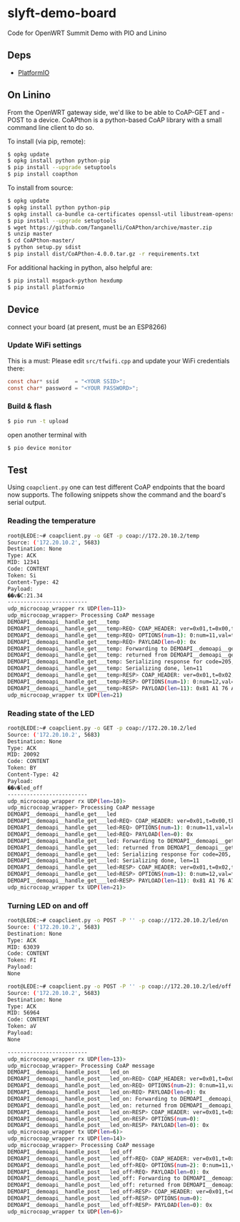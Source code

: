 # slyft-demo-board

Code for OpenWRT Summit Demo with PIO and Linino

## Deps

- [PlatformIO](http://platformio.org/)

## On Linino

From the OpenWRT gateway side, we'd like to be able to CoAP-GET and -POST to a device. CoAPthon is a python-based
CoAP library with a small command line client to do so.

To install (via pip, remote):
```bash
$ opkg update
$ opkg install python python-pip
$ pip install --upgrade setuptools
$ pip install coapthon
```

To install from source:
```bash
$ opkg update
$ opkg install python python-pip
$ opkg install ca-bundle ca-certificates openssl-util libustream-openssl unzip wget
$ pip install --upgrade setuptools
$ wget https://github.com/Tanganelli/CoAPthon/archive/master.zip
$ unzip master
$ cd CoAPthon-master/
$ python setup.py sdist
$ pip install dist/CoAPthon-4.0.0.tar.gz -r requirements.txt
```

For additional hacking in python, also helpful are:
```bash
$ pip install msgpack-python hexdump
$ pip install platformio
```

## Device

connect your board (at present, must be an ESP8266)

### Update WiFi settings

This is a must: Please edit `src/tfwifi.cpp` and update your WiFi credentials there:

```c
const char* ssid     = "<YOUR SSID>";
const char* password = "<YOUR PASSWORD>";
```

### Build & flash

```bash
$ pio run -t upload
```

open another terminal with
```bash
$ pio device monitor
```

## Test

Using `coapclient.py` one can test different CoAP endpoints that the board now supports. The following snippets
show the command and the board's serial output.

### Reading the temperature

```bash
root@LEDE:~# coapclient.py -o GET -p coap://172.20.10.2/temp
Source: ('172.20.10.2', 5683)
Destination: None
Type: ACK
MID: 12341
Code: CONTENT
Token: Si
Content-Type: 42
Payload:
��v�C:21.34
-------------------------
udp_microcoap_wrapper rx UDP(len=11)>
udp_microcoap_wrapper> Processing CoAP message
DEMOAPI__demoapi__handle_get___temp
DEMOAPI__demoapi__handle_get___temp>REQ> COAP_HEADER: ver=0x01,t=0x00,tkl=0x02,code=0x01,id=0x3035,tok=0x5369
DEMOAPI__demoapi__handle_get___temp>REQ> OPTIONS(num=1): 0:num=11,val=temp,
DEMOAPI__demoapi__handle_get___temp>REQ> PAYLOAD(len=0): 0x
DEMOAPI__demoapi__handle_get___temp: Forwarding to DEMOAPI__demoapi__get___temp
DEMOAPI__demoapi__handle_get___temp: returned from DEMOAPI__demoapi__get___temp: 1
DEMOAPI__demoapi__handle_get___temp: Serializing response for code=205, schema=value
DEMOAPI__demoapi__handle_get___temp: Serializing done, len=11
DEMOAPI__demoapi__handle_get___temp>RESP> COAP_HEADER: ver=0x01,t=0x02,tkl=0x02,code=0x45,id=0x3035,tok=0x5369
DEMOAPI__demoapi__handle_get___temp>RESP> OPTIONS(num=1): 0:num=12,val=␀*,
DEMOAPI__demoapi__handle_get___temp>RESP> PAYLOAD(len=11): 0x81 A1 76 A7 43 3A 32 31 2E 33 34
udp_microcoap_wrapper tx UDP(len=21)

```

### Reading state of the LED

```bash
root@LEDE:~# coapclient.py -o GET -p coap://172.20.10.2/led
Source: ('172.20.10.2', 5683)
Destination: None
Type: ACK
MID: 20092
Code: CONTENT
Token: BY
Content-Type: 42
Payload:
��v�led_off
-------------------------
udp_microcoap_wrapper rx UDP(len=10)>
udp_microcoap_wrapper> Processing CoAP message
DEMOAPI__demoapi__handle_get___led
DEMOAPI__demoapi__handle_get___led>REQ> COAP_HEADER: ver=0x01,t=0x00,tkl=0x02,code=0x01,id=0x4E7C,tok=0x4259
DEMOAPI__demoapi__handle_get___led>REQ> OPTIONS(num=1): 0:num=11,val=led,
DEMOAPI__demoapi__handle_get___led>REQ> PAYLOAD(len=0): 0x
DEMOAPI__demoapi__handle_get___led: Forwarding to DEMOAPI__demoapi__get___led
DEMOAPI__demoapi__handle_get___led: returned from DEMOAPI__demoapi__get___led: 1
DEMOAPI__demoapi__handle_get___led: Serializing response for code=205, schema=value
DEMOAPI__demoapi__handle_get___led: Serializing done, len=11
DEMOAPI__demoapi__handle_get___led>RESP> COAP_HEADER: ver=0x01,t=0x02,tkl=0x02,code=0x45,id=0x4E7C,tok=0x4259
DEMOAPI__demoapi__handle_get___led>RESP> OPTIONS(num=1): 0:num=12,val=␀*,
DEMOAPI__demoapi__handle_get___led>RESP> PAYLOAD(len=11): 0x81 A1 76 A7 6C 65 64 5F 6F 66 66
udp_microcoap_wrapper tx UDP(len=21)>
```


### Turning LED on and off

```bash
root@LEDE:~# coapclient.py -o POST -P '' -p coap://172.20.10.2/led/on
Source: ('172.20.10.2', 5683)
Destination: None
Type: ACK
MID: 63039
Code: CONTENT
Token: FI
Payload:
None

root@LEDE:~# coapclient.py -o POST -P '' -p coap://172.20.10.2/led/off
Source: ('172.20.10.2', 5683)
Destination: None
Type: ACK
MID: 56964
Code: CONTENT
Token: aV
Payload:
None

-------------------------
udp_microcoap_wrapper rx UDP(len=13)>
udp_microcoap_wrapper> Processing CoAP message
DEMOAPI__demoapi__handle_post___led_on
DEMOAPI__demoapi__handle_post___led_on>REQ> COAP_HEADER: ver=0x01,t=0x00,tkl=0x02,code=0x02,id=0xF63F,tok=0x4649
DEMOAPI__demoapi__handle_post___led_on>REQ> OPTIONS(num=2): 0:num=11,val=led,1:num=11,val=on,
DEMOAPI__demoapi__handle_post___led_on>REQ> PAYLOAD(len=0): 0x
DEMOAPI__demoapi__handle_post___led_on: Forwarding to DEMOAPI__demoapi__post___led_on
DEMOAPI__demoapi__handle_post___led_on: returned from DEMOAPI__demoapi__post___led_on: 1
DEMOAPI__demoapi__handle_post___led_on>RESP> COAP_HEADER: ver=0x01,t=0x02,tkl=0x02,code=0x45,id=0xF63F,tok=0x4649
DEMOAPI__demoapi__handle_post___led_on>RESP> OPTIONS(num=0):
DEMOAPI__demoapi__handle_post___led_on>RESP> PAYLOAD(len=0): 0x
udp_microcoap_wrapper tx UDP(len=6)>
udp_microcoap_wrapper rx UDP(len=14)>
udp_microcoap_wrapper> Processing CoAP message
DEMOAPI__demoapi__handle_post___led_off
DEMOAPI__demoapi__handle_post___led_off>REQ> COAP_HEADER: ver=0x01,t=0x00,tkl=0x02,code=0x02,id=0xDE84,tok=0x6156
DEMOAPI__demoapi__handle_post___led_off>REQ> OPTIONS(num=2): 0:num=11,val=led,1:num=11,val=off,
DEMOAPI__demoapi__handle_post___led_off>REQ> PAYLOAD(len=0): 0x
DEMOAPI__demoapi__handle_post___led_off: Forwarding to DEMOAPI__demoapi__post___led_off
DEMOAPI__demoapi__handle_post___led_off: returned from DEMOAPI__demoapi__post___led_off: 1
DEMOAPI__demoapi__handle_post___led_off>RESP> COAP_HEADER: ver=0x01,t=0x02,tkl=0x02,code=0x45,id=0xDE84,tok=0x6156
DEMOAPI__demoapi__handle_post___led_off>RESP> OPTIONS(num=0):
DEMOAPI__demoapi__handle_post___led_off>RESP> PAYLOAD(len=0): 0x
udp_microcoap_wrapper tx UDP(len=6)>
```




